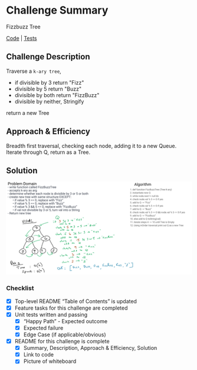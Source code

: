 # Challenge Summary
Fizzbuzz Tree

[Code](FizzBuzzTree.java) |
[Tests](../../../../../../challenge401/src/test/java/codechallengestest/FizzBuzzTreeTest.java)

## Challenge Description
Traverse a `k-ary tree`, 
- if divisible by 3 return "Fizz"
- divisible by 5 return "Buzz"
- divisible by both return "FizzBuzz"
- divisible by neither, Stringify

return a new Tree

## Approach & Efficiency
Breadth first traversal, checking each node, adding it to a new Queue.
Iterate through Q, return as a Tree.

## Solution
![whiteboardImg](../../../resources/FizzBuzzTree.jpg)    

### Checklist
 - [x] Top-level README “Table of Contents” is updated
 - [x] Feature tasks for this challenge are completed
 - [x] Unit tests written and passing
     - [x] “Happy Path” - Expected outcome
     - [x] Expected failure
     - [x] Edge Case (if applicable/obvious)
 - [x] README for this challenge is complete
     - [x] Summary, Description, Approach & Efficiency, Solution
     - [x] Link to code
     - [x] Picture of whiteboard